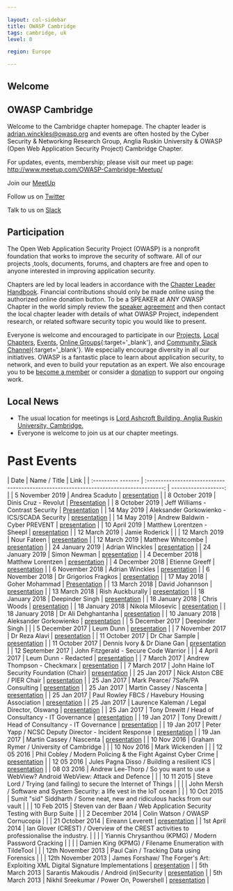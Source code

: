 ```yaml
---

layout: col-sidebar
title: OWASP Cambridge
tags: cambridge, uk
level: 0

region: Europe

---
```



## Welcome

OWASP Cambridge
----------------
Welcome to the Cambridge chapter homepage. The chapter leader is <a href="mailto:adrian.winckles@owasp.org">adrian.winckles@owasp.org</a> and events are often hosted by the Cyber Security & Networking Research Group, Anglia Ruskin University & OWASP (Open Web Application Security Project) Cambridge Chapter.

For updates, events, membership; please visit our meet up page: <a href="http://www.meetup.com/OWASP-Cambridge-Meetup/">http://www.meetup.com/OWASP-Cambridge-Meetup/</a>

Join our <a href="https://www.meetup.com/OWASP-Cambridge-Meetup/">MeetUp</a>

Follow us on <a href="http://twitter.com/#!/owaspcambs">Twitter</a>

Talk to us on <a href="https://owasp.slack.com/app_redirect?channel=chapter-cambridge">Slack</a>


## Participation
The Open Web Application Security Project (OWASP) is a nonprofit foundation that works to improve the security of software. All of our projects ,tools, documents, forums, and chapters are free and open to anyone interested in improving application security.

Chapters are led by local leaders in accordance with the [Chapter Leader Handbook](/www-policy/rules-of-procedure/chapter-handbook). Financial contributions should only be made online using the authorized online donation button. To be a SPEAKER at ANY OWASP Chapter in the world simply review the [speaker agreement](/www-policy/speaker-agreement) and then contact the local chapter leader with details of what OWASP Project, independent research, or related software security topic you would like to present.

Everyone is welcome and encouraged to participate in our [Projects](/projects), [Local Chapters](/chapters), [Events](/events), [Online Groups](https://groups.google.com/a/owasp.com/){:target='_blank'}, and [Community Slack Channel](https://owasp.slack.com/){:target='_blank'}. We especially encourage diversity in all our initiatives. OWASP is a fantastic place to learn about application security, to network, and even to build your reputation as an expert. We also encourage you to be [become a member](/membership) or consider a [donation](/donate) to support our ongoing work.

## Local News
- The usual location for meetings is <a href="https://www.google.com/maps/place/Lord+Ashcroft+International+Business+School/@52.2040842,0.1319889,17z/data=!3m1!4b1!4m5!3m4!1s0x47d8708fb691829b:0xb4a8f850b1cf6fd!8m2!3d52.2040842!4d0.1341776">Lord Ashcroft Building, Anglia Ruskin University, Cambridge.</a>
- Everyone is welcome to join us at our chapter meetings.

# Past Events

| Date               | Name / Title                                                                           | Link                 |
| :--------- ------- | :------------------------------------------------------------------------------------: | -------------------: |
| 5 November 2019    | Andrea Scaduto                                                                         | [presentation](presentations/prev/RTF-OWASP-Cambridge.pdf ) |
| 8 October 2019     | Dinis Cruz - Revolut                                                                   | [Presentation](https://www.slideshare.net/DinisCruz/using-owasp-security-bot-osbot-to-make-fact-based-security-decisions) |
| 8 October 2019     | Jeff Williams - Contrast Security                                                      | [Presentation](https://contrastsecurity.app.box.com/s/w2pv7cb46r3guyob6i1xf0igne9g281g)  |
| 14 May 2019        | Aleksander Gorkowienko - ICS/SCADA Security                                            | [presentation](https://spirent1-my.sharepoint.com/:b:/g/personal/aleksander_gorkowienko_spirent_com/EfDeMof_rydPsGBCGioPuBAB-7VpkIB4jGVtNv2vm8uUhQ?e=dA7hha) |
| 14 May 2019        | Andrew Baldwin - Cyber PREVENT                                                         | [presentation](presentations/prev/Cyber_Prevent_for_OWASP_May_2019.pdf ) |
| 10 April 2019      | Matthew Lorentzen - Sheepl                                                             | [presentation](presentations/prev/OWASP-Sheepl_Presentation_April19.pdf ) |
| 12 March 2019      | Jamie Roderick                                                                         |                           |
| 12 March 2019      | Nour Fateen                                                                            | [presentation](presentations/prev/Nour_-_OWASP-3.pdf )  |
| 12 March 2019      | Matthew Whitcombe                                                                      | [presentation](presentations/prev/MWR_-_OWASP_v6.pdf )  |
| 24 January 2019    | Adrian Winckles                                                                        | [presentation](presentations/prev/Botprobe_-_Reducing_Network_Threat_Intelligence_Big_Data_v0-1_.pdf ) |
| 24 January 2019    | Simon Newman                                                                           | [presentation](presentations/prev/Cyber_Threat_Intelligence_Day_\(Anglia_Ruskin_University\).pdf ) |
| 4 December 2018    | Matthew Lorentzen                                                                      | [presentation](presentations/prev/From_battlefield_to_bunker_v1-0.pdf )  |
| 4 December 2018    | Etienne Greeff                                                                         | [presentation](presentations/prev/Seconds_out_2018_AI_&_ML_40_min_version.pdf ) |
| 6 November 2018    | Adrian Winckles                                                                        | [presentation](presentations/prev/OWASP_Cambridge_Talk_-_Application_Honeypot_Threat_Intelligence_v1-0.pdf ) |
| 6 November 2018    | Dr Grigorios Fragkos                                                                   | [presentation](presentations/prev/OWASP_Cambridge_-_6Nov2018_-_G.Fragkos.pdf )  |
| 17 May 2018        | Goher Mohammad                                                                         | [Presentation](https://www.slideshare.net/GoherMohammad/joint-owasp-cambridge-bcs-cybercrime-forensics-sig-uk-cyber-security-forum-cambridge-cluster)  |
| 13 March 2018      | David Johannson                                                                        | [presentation](presentations/prev/Cambridge_13-Mar-2018_OWASP_Top_10_2017.pdf )  |
| 13 March 2018      | Rish Auckburally                                                                       | [presentation](presentations/prev/Intro_to_3B_RA_V1.pdf ) |
| 18 January 2018    | Deepinder Singh                                                                        | [presentation](presentations/prev/OWASP-AI-Cybersecurity_Cambridge-Deep-180118.pdf ) |
| 18 January 2018    | Chris Woods                                                                            | [presentation](presentations/prev/Deck_OWASP_event_17-01.pptx ) |
| 18 January 2018    | Nikola Milosevic                                                                       | [presentation](presentations/prev/OWASPCambridge.pptx ) |
| 18 January 2018    | Dr Ali Dehghantanha                                                                    | [presentation](presentations/prev/OWASP_Cambridge_Myths_and_Truths_Cyber_Threat_Hunting_and_Intelligence_in_IoT_Environments.pptx ) |
| 10 January 2018    | Aleksander Gorkowienko                                                                 | [presentation](presentations/prev/A.Gorkowienko-Securing_Oil_and_Gas_Systems_From_Cyber-attack_v1.1.pdf ) |
| 5 December 2017    | Deepinder Singh                                                                        |                      |
| 5 December 2017    | Leum Dunn                                                                              | [presentation](presentations/prev/100_things.pdf ) |
| 7 November 2017    | Dr Reza Alavi                                                                          | [presentation](presentations/prev/GDPR.pptx ) |
| 11 October 2017    | Dr Char Sample                                                                         | [presentation](presentations/prev/FN-20171011_compressed_image_version.pdf ) |
| 11 October 2017    | Dennis Ivory & Dr Diane Gan                                                            | [presentation](presentations/prev/Anglia_Ruskin_F435.pptx ) |
| 12 September 2017  | John Fitzgerald - Secure Code Warrior                                                  |                      |
| 4 April 2017       | Leum Dunn - Redacted                                                                   | [presentation](presentations/prev/A_day_in_the_life_of.pdf ) |
| 7 March 2017       | Andrew Thompson - Checkmarx                                                            | [presentation](presentations/prev/OWASP_Cambridge_-_Checkmarx_Software_AppSec_kit.pdf ) |
| 7 March 2017       | John Haine IoT Security Foundation (Chair)                                             | [presentation](presentations/prev/Ambassador_IoTSF_Feb_2017_Intro_jlh.pdf )  |
| 25 Jan 2017        | Nick Alston CBE / PIER Chair                                                           | [presentation](presentations/prev/Cyber_session.pptx )  |
| 25 Jan 2017        | Mark Pearce/ 7Safe/PA Consulting                                                       | [presentation](presentations/prev/PA_GDPR_25_JANUARY_2017.pdf )  |
| 25 Jan 2017        | Martin Cassey / Nascenta                                                               | [presentation](presentations/prev/2017-01-25,GDPR_Readiness-Handout.pdf ) |
| 25 Jan 2017        | Paul Rowley FBCS / Havebury Housing Association                                        | [presentation](presentations/prev/OWASP_event_250117_Paul_Rowley_pres.pptx )  |
| 25 Jan 2017        | Laurence Kaleman / Legal Director, Olswang                                             | [presentation](presentations/prev/Olswang_slides_-_GDPR_and_NIS_Directive_-_accountability_security_and_trust_-_25_Jan_2017.pdf ) |
| 25 Jan 2017        | Tony Drewitt / Head of Consultancy - IT Governance                                     | [presentation](presentations/prev/ITGGDPRNIS20170125v0.1.pdf ) |
| 19 Jan 2017        | Tony Drewitt / Head of Consultancy - IT Governance                                     | [presentation](presentations/prev/ITG_IncidentResponse_20170119.pdf ) |
| 19 Jan 2017        | Peter Yapp / NCSC Deputy Director - Incident Response                                  | [presentation](presentations/prev/NCSC_slides.pdf ) |
| 19 Jan 2017        | Martin Cassey / Nascenta                                                               | [presentation](presentations/prev/Nascenta-IM-handout.pdf ) |
| 10 Nov 2016        | Graham Rymer / University of Cambridge                                                 |                       |
| 10 Nov 2016        | Mark Wickenden                                                                         |                       |
| 12 05 2016         | Phil Cobley / Modern Policing & the Fight Against Cyber Crime                          | [presentation](presentations/prev/Cyber_Threat_Presentation_-_ARU_Cyber_Resilience_-_May_2016.pdf ) |
| 12 05 2016         | Jules Pagna Disso / Building a resilient ICS                                           | [presentation](presentations/prev/Building_a_resilient_ICS.pdf ) |
| 08 03 2016         | Andrew Lee-Thorp / So you want to use a WebView? Android WebView: Attack and Defence   |                       |
| 10 11 2015         | Steve Lord / Trying (and failing) to secure the Internet of Things                     |                       |
|                    | John Mersh / Software and System Security: a life vest in the IoT ocean                |                       |
| 10 Oct 2015        | Sumit "sid" Siddharth / Some neat, new and ridiculous hacks from our vault             |                       |
| 10 Feb 2015        | Steven van der Baan / Web Application Security Testing with Burp Suite                 |                       |
| 2 December 2014    | Colin Watson / OWASP Cornucopia                                                        |                       |
| 21 October 2014    | Eireann Leverett                                                                       | [presentation](presentations/prev/20141021-Eireann_Leverett-SwitchesGetStitches.pdf ) |
| 1st April 2014     | Ian Glover (CREST) / Overview of the CREST activities to professionalise the industry. |                       |
|                    | Yiannis Chrysanthou (KPMG) / Modern Password Cracking                                  |                       |
|                    | Damien King (KPMG) / Filename Enumeration with TildeTool                               |                       |
| 12th November 2013 | Paul Cain / Tracking Data using Forensics                                              |                       |
| 12th November 2013 | James Forshaw/ The Forger's Art: Exploiting XML Digital Signature Implementations      | [presentation](presentations/prev/20131112-James_Forshaw-the_forgers_art-james_forshaw-breakpoint2k13.pdf ) |
| 5th March 2013     | Sarantis Makoudis / Android (in)Security                                               | [presentation](presentations/prev/20130305-sarantis.pdf ) |
| 5th March 2013     | Nikhil Sreekumar / Power On, Powershell                                                | [presentation](http://www.slideshare.net/Roo7break/power-on-powershell) |


